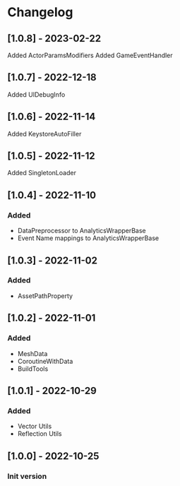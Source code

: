 # Changelog

## [1.0.8] - 2023-02-22

Added ActorParamsModifiers
Added GameEventHandler

## [1.0.7] - 2022-12-18

Added UIDebugInfo

## [1.0.6] - 2022-11-14

Added KeystoreAutoFiller

## [1.0.5] - 2022-11-12

Added SingletonLoader

## [1.0.4] - 2022-11-10

### Added
- DataPreprocessor to AnalyticsWrapperBase
- Event Name mappings to AnalyticsWrapperBase 

## [1.0.3] - 2022-11-02

### Added
- AssetPathProperty

## [1.0.2] - 2022-11-01

### Added
- MeshData
- CoroutineWithData
- BuildTools

## [1.0.1] - 2022-10-29

### Added
- Vector Utils
- Reflection Utils

## [1.0.0] - 2022-10-25

### Init version
